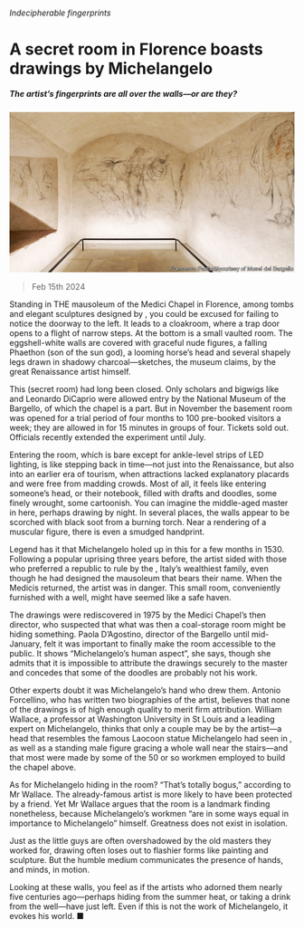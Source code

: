 ###### Indecipherable fingerprints

# A secret room in Florence boasts drawings by Michelangelo 

##### The artist’s fingerprints are all over the walls—or are they? 

![image](images/20240217_CUP004.jpg) 

> Feb 15th 2024 

Standing in THE mausoleum of the Medici Chapel in Florence, among tombs and elegant sculptures designed by , you could be excused for failing to notice the doorway to the left. It leads to a cloakroom, where a trap door opens to a flight of narrow steps. At the bottom is a small vaulted room. The eggshell-white walls are covered with graceful nude figures, a falling Phaethon (son of the sun god), a looming horse’s head and several shapely legs drawn in shadowy charcoal—sketches, the museum claims, by the great Renaissance artist himself. 

This (secret room) had long been closed. Only scholars and bigwigs like  and Leonardo DiCaprio were allowed entry by the National Museum of the Bargello, of which the chapel is a part. But in November the basement room was opened for a trial period of four months to 100 pre-booked visitors a week; they are allowed in for 15 minutes in groups of four. Tickets sold out. Officials recently extended the experiment until July. 

Entering the room, which is bare except for ankle-level strips of LED lighting, is like stepping back in time—not just into the Renaissance, but also into an earlier era of tourism, when attractions lacked explanatory placards and were free from madding crowds. Most of all, it feels like entering someone’s head, or their notebook, filled with drafts and doodles, some finely wrought, some cartoonish. You can imagine the middle-aged master in here, perhaps drawing by night. In several places, the walls appear to be scorched with black soot from a burning torch. Near a rendering of a muscular figure, there is even a smudged handprint.

Legend has it that Michelangelo holed up in this  for a few months in 1530. Following a popular uprising three years before, the artist sided with those who preferred a republic to rule by the , Italy’s wealthiest family, even though he had designed the mausoleum that bears their name. When the Medicis returned, the artist was in danger. This small room, conveniently furnished with a well, might have seemed like a safe haven. 

The drawings were rediscovered in 1975 by the Medici Chapel’s then director, who suspected that what was then a coal-storage room might be hiding something. Paola D’Agostino, director of the Bargello until mid-January, felt it was important to finally make the room accessible to the public. It shows “Michelangelo’s human aspect”, she says, though she admits that it is impossible to attribute the drawings securely to the master and concedes that some of the doodles are probably not his work.

Other experts doubt it was Michelangelo’s hand who drew them. Antonio Forcellino, who has written two biographies of the artist, believes that none of the drawings is of high enough quality to merit firm attribution. William Wallace, a professor at Washington University in St Louis and a leading expert on Michelangelo, thinks that only a couple may be by the artist—a head that resembles the famous Laocoon statue Michelangelo had seen in , as well as a standing male figure gracing a whole wall near the stairs—and that most were made by some of the 50 or so workmen employed to build the chapel above. 

As for Michelangelo hiding in the room? “That’s totally bogus,” according to Mr Wallace. The already-famous artist is more likely to have been protected by a friend. Yet Mr Wallace argues that the room is a landmark finding nonetheless, because Michelangelo’s workmen “are in some ways equal in importance to Michelangelo” himself. Greatness does not exist in isolation. 

Just as the little guys are often overshadowed by the old masters they worked for, drawing often loses out to flashier forms like painting and sculpture. But the humble medium communicates the presence of hands, and minds, in motion. 

Looking at these walls, you feel as if the artists who adorned them nearly five centuries ago—perhaps hiding from the summer heat, or taking a drink from the well—have just left. Even if this is not the work of Michelangelo, it evokes his world. ■


